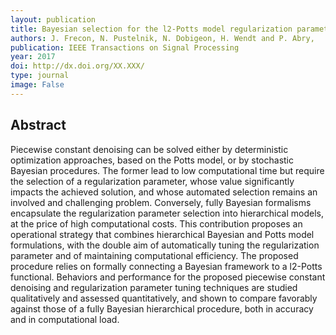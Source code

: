 ```yaml
---
layout: publication
title: Bayesian selection for the l2-Potts model regularization parameter - 1D piecewise constant signal denoising,
authors: J. Frecon, N. Pustelnik, N. Dobigeon, H. Wendt and P. Abry,
publication: IEEE Transactions on Signal Processing
year: 2017
doi: http://dx.doi.org/XX.XXX/
type: journal
image: False
---
```


## Abstract

Piecewise constant denoising can be solved either by deterministic optimization approaches, based on the Potts model, or by stochastic Bayesian procedures. The former lead to low computational time but require the selection of a regularization parameter, whose value significantly impacts the achieved solution, and whose automated selection remains an involved and challenging problem. Conversely, fully Bayesian formalisms encapsulate the regularization parameter selection into hierarchical models, at the price of high computational costs. This contribution proposes an operational strategy that combines hierarchical Bayesian and Potts model formulations, with the double aim of automatically tuning the regularization parameter and of maintaining computational efficiency. The proposed procedure relies on formally connecting a Bayesian framework to a l2-Potts functional. Behaviors and performance for the proposed piecewise constant denoising and regularization parameter tuning techniques are studied qualitatively and assessed quantitatively, and shown to compare favorably against those of a fully Bayesian hierarchical procedure, both in accuracy and in computational load.